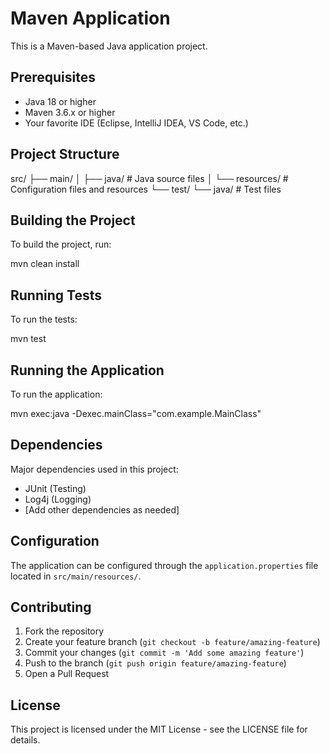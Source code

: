 
# Maven Application

This is a Maven-based Java application project.

## Prerequisites

- Java 18 or higher
- Maven 3.6.x or higher
- Your favorite IDE (Eclipse, IntelliJ IDEA, VS Code, etc.)

## Project Structure


src/
  ├── main/
  │   ├── java/        # Java source files
  │   └── resources/   # Configuration files and resources
  └── test/
      └── java/        # Test files


## Building the Project

To build the project, run:


mvn clean install


## Running Tests

To run the tests:


mvn test


## Running the Application

To run the application:


mvn exec:java -Dexec.mainClass="com.example.MainClass"


## Dependencies

Major dependencies used in this project:

- JUnit (Testing)
- Log4j (Logging)
- [Add other dependencies as needed]

## Configuration

The application can be configured through the `application.properties` file located in `src/main/resources/`.

## Contributing

1. Fork the repository
2. Create your feature branch (`git checkout -b feature/amazing-feature`)
3. Commit your changes (`git commit -m 'Add some amazing feature'`)
4. Push to the branch (`git push origin feature/amazing-feature`)
5. Open a Pull Request

## License

This project is licensed under the MIT License - see the LICENSE file for details.
